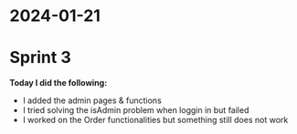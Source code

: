 # 2024-01-21

# Sprint 3

**Today I did the following:**

- I added the admin pages & functions
- I tried solving the isAdmin problem when loggin in but failed
- I worked on the Order functionalities but something still does not work
